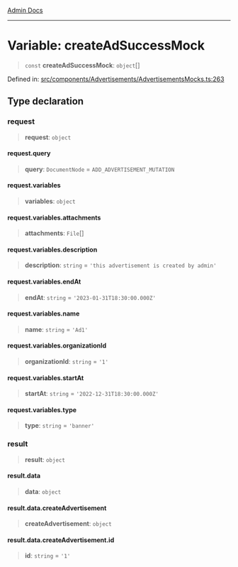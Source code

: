 [Admin Docs](/)

***

# Variable: createAdSuccessMock

> `const` **createAdSuccessMock**: `object`[]

Defined in: [src/components/Advertisements/AdvertisementsMocks.ts:263](https://github.com/PalisadoesFoundation/talawa-admin/blob/main/src/components/Advertisements/AdvertisementsMocks.ts#L263)

## Type declaration

### request

> **request**: `object`

#### request.query

> **query**: `DocumentNode` = `ADD_ADVERTISEMENT_MUTATION`

#### request.variables

> **variables**: `object`

#### request.variables.attachments

> **attachments**: `File`[]

#### request.variables.description

> **description**: `string` = `'this advertisement is created by admin'`

#### request.variables.endAt

> **endAt**: `string` = `'2023-01-31T18:30:00.000Z'`

#### request.variables.name

> **name**: `string` = `'Ad1'`

#### request.variables.organizationId

> **organizationId**: `string` = `'1'`

#### request.variables.startAt

> **startAt**: `string` = `'2022-12-31T18:30:00.000Z'`

#### request.variables.type

> **type**: `string` = `'banner'`

### result

> **result**: `object`

#### result.data

> **data**: `object`

#### result.data.createAdvertisement

> **createAdvertisement**: `object`

#### result.data.createAdvertisement.id

> **id**: `string` = `'1'`
